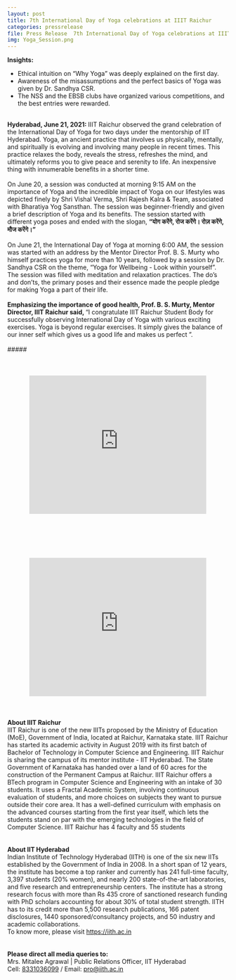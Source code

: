 ```yaml
---
layout: post
title: 7th International Day of Yoga celebrations at IIIT Raichur
categories: pressrelease
file: Press Release  7th International Day of Yoga celebrations at IIIT Raichur.pdf
img: Yoga_Session.png
---
```


<div>
<b> Insights: </b>
<div class="ml-5">
<ul style="list-style-type:disc;">
<li> Ethical intuition on “Why Yoga” was deeply explained on the first day. </li>
<li> Awareness of the misassumptions and the perfect basics of Yoga was given by Dr. Sandhya CSR. </li>
<li> The NSS and the EBSB clubs have organized various competitions, and the best entries were rewarded. </li>
</ul>
</div>
<br>
<div>
<b> Hyderabad, June 21, 2021: </b> IIIT Raichur observed the grand celebration of the International Day of Yoga for two days under the mentorship of IIT Hyderabad. Yoga, an ancient practice that involves us physically, mentally, and spiritually is evolving and involving many people in recent times. This practice relaxes the body, reveals the stress, refreshes the mind, and ultimately reforms you to give peace and serenity to life. An inexpensive thing with innumerable benefits in a shorter time.
</div>
<br>
<div>
On June 20, a session was conducted at morning 9:15 AM on the importance of Yoga and the incredible impact of Yoga on our lifestyles was depicted finely by Shri Vishal Verma, Shri Rajesh Kalra & Team, associated with Bharatiya Yog Sansthan. The session was beginner-friendly and given a brief description of Yoga and its benefits. The session started with different yoga poses and ended with the slogan, <strong> “योग करेंगे, रोज करेंगे। रोज़ करेंगे, मौज करेंगे।” </strong>
</div>
<br>
<div>
On June 21, the International Day of Yoga at morning 6:00 AM, the session was started with an address by the Mentor Director Prof. B. S. Murty who himself practices yoga for more than 10 years, followed by a session by Dr. Sandhya CSR on the theme, “Yoga for Wellbeing - Look within yourself”. The session was filled with meditation and relaxation practices. The do’s and don’ts, the primary poses and their essence made the people pledge for making Yoga a part of their life.
</div>
<br>
<div>
<strong> Emphasizing the importance of good health, Prof. B. S. Murty, Mentor Director, IIIT Raichur said, </strong> “I congratulate IIIT Raichur Student Body for successfully observing International Day of Yoga with various exciting exercises. Yoga is beyond regular exercises. It simply gives the balance of our inner self which gives us a good life and makes us perfect ”.
<br>
<div class="text-center"><br>#####</div>
</div>
<div class="row">
<div class="col-lg-6">
    <iframe width="80%" style="margin:10%" height="315" src="https://www.youtube.com/embed/l86V2mJzphI" title="YouTube video player" frameborder="0" allow="accelerometer; autoplay; clipboard-write; encrypted-media; gyroscope; picture-in-picture" allowfullscreen></iframe>
</div>
    <div class="col-lg-6">
        <iframe width="80%" style="margin:10%" height="315" src="https://www.youtube.com/embed/7Bmphmiafw0" title="YouTube video player" frameborder="0" allow="accelerometer; autoplay; clipboard-write; encrypted-media; gyroscope; picture-in-picture" allowfullscreen></iframe>
    </div>
</div>
<div>
<b>About IIIT Raichur</b><br>
IIIT Raichur is one of the new IIITs proposed by the Ministry of Education (MoE), Government of India,
located at Raichur, Karnataka state. IIIT Raichur has started its academic activity in August 2019 with its
first batch of Bachelor of Technology in Computer Science and Engineering. IIIT Raichur is sharing the
campus of its mentor institute - IIT Hyderabad. The State Government of Karnataka has handed over a
land of 60 acres for the construction of the Permanent Campus at Raichur. IIIT Raichur offers a BTech
program in Computer Science and Engineering with an intake of 30 students. It uses a Fractal Academic
System, involving continuous evaluation of students, and more choices on subjects they want to pursue
outside their core area. It has a well-defined curriculum with emphasis on the advanced courses starting
from the first year itself, which lets the students stand on par with the emerging technologies in the field
of Computer Science. IIIT Raichur has 4 faculty and 55 students
</div>
<br>
<br>
<!-- <div>
<b>Follow us on Twitter</b> - <a href="https://twitter.com/IIITRaichur">- https://twitter.com/IIITRaichur</a>
</div> -->

<div>
<b>About IIT Hyderabad</b><br>
Indian Institute of Technology Hyderabad (IITH) is one of the six new IITs established by the Government
of India in 2008. In a short span of 12 years, the institute has become a top ranker and currently has 241
full-time faculty, 3,397 students (20% women), and nearly 200 state-of-the-art laboratories, and five
research and entrepreneurship centers. The institute has a strong research focus with more than Rs 435
crore of sanctioned research funding with PhD scholars accounting for about 30% of total student
strength. IITH has to its credit more than 5,500 research publications, 166 patent disclosures, 1440
sponsored/consultancy projects, and 50 industry and academic collaborations.<br>
To know more, please visit <a href="https://iith.ac.in">https://iith.ac.in</a>
</div>
<br>
<br>
<div>
<b>Please direct all media queries to:</b><br>
Mrs. Mitalee Agrawal | Public Relations Officer, IIT Hyderabad<br>
Cell: <a href="tel://8331036099">8331036099</a> / Email: <a href="mailto:pro@iith.ac.in">pro@iith.ac.in</a>
</div>
